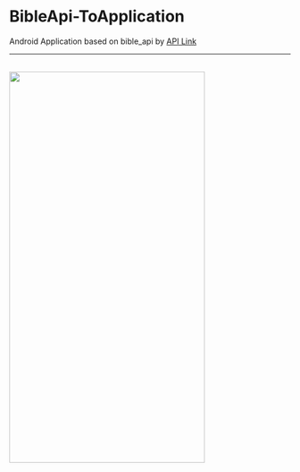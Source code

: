 # BibleApi-ToApplication
Android Application based on bible_api by <a href="https://github.com/seven1m/bible_api">API Link</a><hr></br>
<img src="https://github.com/harshitsrivastava1608/BibleApi-ToApplication/blob/master/screenrecording.gif" width="350" height="700">

